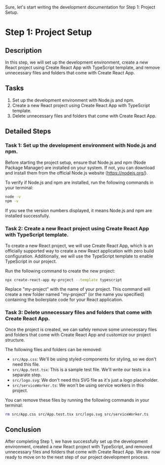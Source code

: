 Sure, let's start writing the development documentation for Step 1: Project Setup.

# Step 1: Project Setup

## Description

In this step, we will set up the development environment, create a new React project using Create React App with TypeScript template, and remove unnecessary files and folders that come with Create React App.

## Tasks

1. Set up the development environment with Node.js and npm.
2. Create a new React project using Create React App with TypeScript template.
3. Delete unnecessary files and folders that come with Create React App.

## Detailed Steps

### Task 1: Set up the development environment with Node.js and npm.

Before starting the project setup, ensure that Node.js and npm (Node Package Manager) are installed on your system. If not, you can download and install them from the official Node.js website (https://nodejs.org/).

To verify if Node.js and npm are installed, run the following commands in your terminal:

```bash
node -v
npm -v
```

If you see the version numbers displayed, it means Node.js and npm are installed successfully.

### Task 2: Create a new React project using Create React App with TypeScript template.

To create a new React project, we will use Create React App, which is an officially supported way to create a new React application with zero build configuration. Additionally, we will use the TypeScript template to enable TypeScript in our project.

Run the following command to create the new project:

```bash
npx create-react-app my-project --template typescript
```

Replace "my-project" with the name of your project. This command will create a new folder named "my-project" (or the name you specified) containing the boilerplate code for your React application.

### Task 3: Delete unnecessary files and folders that come with Create React App.

Once the project is created, we can safely remove some unnecessary files and folders that come with Create React App and customize our project structure.

The following files and folders can be removed:

- `src/App.css`: We'll be using styled-components for styling, so we don't need this file.
- `src/App.test.tsx`: This is a sample test file. We'll write our tests in a separate step.
- `src/logo.svg`: We don't need this SVG file as it's just a logo placeholder.
- `src/serviceWorker.ts`: We won't be using service workers in this project.

You can remove these files by running the following commands in your terminal:

```bash
rm src/App.css src/App.test.tsx src/logo.svg src/serviceWorker.ts
```

## Conclusion

After completing Step 1, we have successfully set up the development environment, created a new React project with TypeScript, and removed unnecessary files and folders that come with Create React App. We are now ready to move on to the next step of our project development process.
